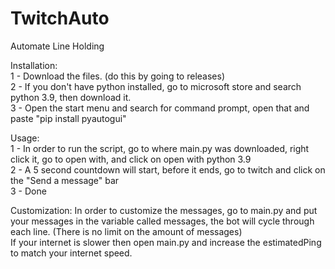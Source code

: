 # TwitchAuto
Automate Line Holding

Installation:<br>
1 - Download the files. (do this by going to releases)<br>
2 - If you don't have python installed, go to microsoft store and search python 3.9, then download it.<br>
3 - Open the start menu and search for command prompt, open that and paste "pip install pyautogui"

Usage:<br>
1 - In order to run the script, go to where main.py was downloaded, right click it, go to open with, and click on open with python 3.9<br>
2 - A 5 second countdown will start, before it ends, go to twitch and click on the "Send a message" bar<br>
3 - Done

Customization:
In order to customize the messages, go to main.py and put your messages in the variable called messages, the bot will cycle through each line. (There is no limit on the amount of messages)<br>
If your internet is slower then open main.py and increase the estimatedPing to match your internet speed.
